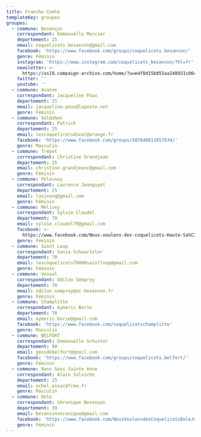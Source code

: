 ```yaml
---
title: Franche-Comté
templateKey: groupes
groupes:
  - commune: Besançon
    correspondant: Emmanuelle Mercier
    departement: 25
    email: coquelicots.besancon@gmail.com
    facebook: 'https://www.facebook.com/groups/coquelicots.besancon/'
    genre: Féminin
    instagram: 'https://www.instagram.com/coquelicots_besancon/?hl=fr'
    newsletter: >-
      https://us19.campaign-archive.com/home/?u=e4f8d15b855aa248931c06c42&id=4c400b31f4
    twitter: ''
    youtube: ''
  - commune: Avanne
    correspondant: Jacqueline Poux
    departement: 25
    email: jacqueline.poux@laposte.net
    genre: Féminin
  - commune: Valdahon
    correspondant: Patrick
    departement: 25
    email: lescoquelicotsduval@orange.fr
    facebook: 'https://www.facebook.com/groups/587648611657634/'
    genre: Masculin
  - commune: Trépot
    correspondant: Christine Grandjean
    departement: 25
    email: christine.grandjeanc@gmail.com
    genre: Féminin
  - commune: Pelousey
    correspondant: Laurence Jeanguyot
    departement: 25
    email: laujeang@gmail.com
    genre: Féminin
  - commune: Mélisey
    correspondant: Sylvie Claudel
    departement: 70
    email: sylvie.claudel70@gmail.com
    facebook: >-
      https://www.facebook.com/Nous-voulons-des-coquelicots-Haute-Sa%C3%B4ne-299595797294662/
    genre: Féminin
  - commune: Saint Loup
    correspondant: Sonia Schwartzler
    departement: 70
    email: lescoquelicots70800saintloup@gmail.com
    genre: Féminin
  - commune: Vesoul
    correspondant: Odilon Semprey
    departement: 70
    email: odilon.semprey@ac-besancon.fr
    genre: Féminin
  - commune: Champlitte
    correspondant: Aymeric Borie
    departement: 70
    email: aymeric.borie@gmail.com
    facebook: 'https://www.facebook.com/coquelicotschamplitte'
    genre: Masculin
  - commune: BELFORT
    correspondant: Emmanuelle Schuster
    departement: 90
    email: gensdebelfort@gmail.com
    facebook: 'https://www.facebook.com/groups/coquelicots.belfort/'
    genre: Féminin
  - commune: Nans Sous Sainte Anne
    correspondant: Alain Solviche
    departement: 25
    email: echel.assoc@free.fr
    genre: Masculin
  - commune: Dole
    correspondant: Véronique Besançon
    departement: 39
    email: besanconveronique@gmail.com
    facebook: 'https://www.facebook.com/NousVoulonsdesCoquelicotsDoleJura/'
    genre: Féminin
---
```


